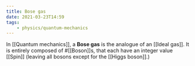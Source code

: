 ```yaml
---
title: Bose gas
date: 2021-03-23T14:59
tags:
    - physics/quantum-mechanics
---
```


In [[Quantum mechanics]], a **Bose gas** is the analogue of an [[Ideal gas]]. It is entirely composed of #[[Boson]]s, that each have an integer value [[Spin]] (leaving all bosons except for the [[Higgs boson]].)

[^1]: 
